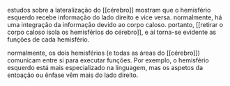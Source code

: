 estudos sobre a lateralização do [[cérebro]] mostram que o hemisfério esquerdo recebe informação do lado direito e vice versa.
normalmente, há uma integração da informação devido ao corpo caloso. portanto, [[retirar o corpo caloso isola os hemisférios do cérebro]], e aí torna-se evidente as funções de cada hemisfério.

normalmente, os dois hemisférios (e todas as áreas do [[cérebro]]) comunicam entre si para executar funções. Por exemplo, o hemisfério esquerdo está mais especializado na linguagem, mas os aspetos da entoação ou ênfase vêm mais do lado direito.